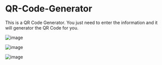# QR-Code-Generator

This is a QR Code Generator. You just need to enter the information and it will generator the QR Code for you.




![image](https://user-images.githubusercontent.com/57265762/86205442-7c620880-bb87-11ea-807e-bc4d1be55cfc.png)


![image](https://user-images.githubusercontent.com/57265762/86205498-a6b3c600-bb87-11ea-925c-983eac7f1fb6.png)


![image](https://user-images.githubusercontent.com/57265762/86205552-c945df00-bb87-11ea-944e-1b243b307088.png)

